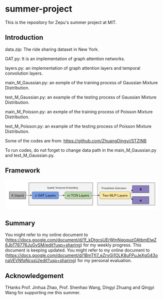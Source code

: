 # summer-project
This is the repository for Zepu's summer project at MIT.

## Introduction
data.zip: The ride sharing dataset in New York.

GAT.py: It is an implementation of graph attention networks.

layers.py: an implementation of graph attention layers and temporal convolution layers.

main_M_Gaussian.py: an exmple of the training process of Gaussian Mixture Distribution.

test_M_Gaussian.py: an example of the testing process of Gaussian Mixture Distribution.

main_M_Poisson.py: an exmple of the training process of Poisson Mixture Distribution.

test_M_Poisson.py: an example of the testing process of Poisson Mixture Distribution.

Some of the codes are from: 
https://github.com/ZhuangDingyi/STZINB

To run codes, do not forget to change data path in the main_M_Gaussian.py and test_M_Gaussian.py.

## Framework
![Framework](Docs/structure.png)

## Summary
You might refer to my online document to (https://docs.google.com/document/d/1f_kDtgcsUErWmNqoquzOAtbmElwZ8JbT78776JuGvSM/edit?usp=sharing) for my weekly progress. This document is keeping updated.
You might refer to my online document to (https://docs.google.com/document/d/1BmTfi7_eZrvGi1OLK8uFPuJeXgG43onaVEVNfqNcssU/edit?usp=sharing) for my personal evaluation.

## Acknowledgement

THanks Prof. Jinhua Zhao, Prof. Shenhao Wang, Dingyi Zhuang and Qingyi Wang for supporting me this summer.


